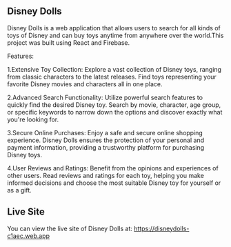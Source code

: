 ## Disney Dolls ##

Disney Dolls is a web application that allows users to search for all kinds of toys of Disney and can buy toys anytime from anywhere over the world.This project was built using React and Firebase.

Features:

1.Extensive Toy Collection: Explore a vast collection of Disney toys, ranging from classic characters to the latest releases. Find toys representing your favorite Disney movies and characters all in one place.

2.Advanced Search Functionality: Utilize powerful search features to quickly find the desired Disney toy. Search by movie, character, age group, or specific keywords to narrow down the options and discover exactly what you're looking for.

3.Secure Online Purchases: Enjoy a safe and secure online shopping experience. Disney Dolls ensures the protection of your personal and payment information, providing a trustworthy platform for purchasing Disney toys.

4.User Reviews and Ratings: Benefit from the opinions and experiences of other users. Read reviews and ratings for each toy, helping you make informed decisions and choose the most suitable Disney toy for yourself or as a gift.

## Live Site ##
You can view the live site of Disney Dolls at: https://disneydolls-c1aec.web.app  